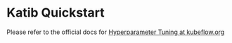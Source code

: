 # Katib Quickstart

Please refer to the official docs for
[Hyperparameter Tuning at kubeflow.org](https://www.kubeflow.org/docs/guides/components/hyperparameter/)
